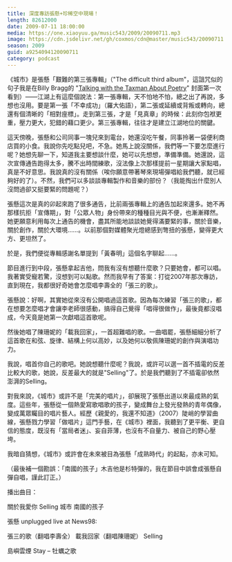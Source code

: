 ```yaml
---
title: 深度專訪張懸+珍稀空中現場！
length: 82612000
date: 2009-07-11 18:00:00
media: https://one.xiaoyuu.ga/music543/2009/20090711.mp3
image: https://cdn.jsdelivr.net/gh/coxmos/cdn@master/music543/20090711.png
season: 2009
guid: a9254094120090711
category: podcast
---
```


《城市》是張懸「艱難的第三張專輯」（"The difficult third album"，這詛咒似的句子我是在Billy Bragg的 "<a href='https://en.wikipedia.org/wiki/Talking_with_the_Taxman_About_Poetry'>Talking with the Taxman About Poetry</a>" 封面第一次看到）——江湖上有這麼個說法：第一張專輯，天不怕地不怕，總之出了再說，多想也沒用。要是第一張「不幸成功」（羅大佑語），第二張或延續或背叛或轉向，總還有個清晰的「相對座標」。走到第三張，才是「見真章」的時候：此刻你包袱更重，壓力更大，犯錯的藉口更少。第三張專輯，往往才是建立江湖地位的關鍵。

這天傍晚，張懸和公司同事一塊兒來到電台，她還沒吃午餐，同事拎著一袋便利商店買的小食。我說你先吃點兒吧，不急。她馬上說沒關係，我們等一下要怎麼進行呢？她想先聊一下，知道我主要想談什麼，她可以先想想，準備準備。她還說，這次宣傳通告跑得太多，騰不出時間練歌，沒法像上次那樣提前一星期讓大家點唱，真是不好意思。我說真的沒有關係（唉你願意帶著琴來現場彈唱給我們聽，就已經夠好的了）。不然，我們可以多談談專輯製作和音樂的部份？（我能掏出什麼別人沒問過卻又挺要緊的問題呢？）

張懸這次是真的卯起來跑了很多通告，比前兩張專輯上的通告加起來還多。她不再那樣抗拒「宣傳期」，對「公眾人物」身份帶來的種種目光與不便，也漸漸釋然。她更願意利用每次上通告的機會，盡其所能地談談她覺得滿要緊的事，關於音樂，關於創作，關於大環境……。以前那個對媒體聚光燈總感到彆扭的張懸，變得更大方、更坦然了。

於是，我們便從專輯感謝名單提到「黃春明」這個名字聊起……。

節目進行到中段，張懸拿起吉他，問我有沒有想聽什麼歌？只要她會，都可以唱。我著實受寵若驚，沒想到可以點歌。然而我早有了答案：打從2007年那次專訪，直到現在，我都很好奇她會怎麼唱李壽全的「張三的歌」。

張懸說：好啊，其實她從來沒有公開唱過這首歌。因為每次練習「張三的歌」，都在想要怎麼唱才會讓李老師很感動，搞得自己覺得「唱得很做作」，最後竟都沒唱成，今天竟是她第一次獻唱這首歌呢。

然後她唱了陳珊妮的「載我回家」，一首超難唱的歌。一曲唱罷，張懸細細分析了這首歌在和弦、旋律、結構上何以高妙，以及她何以敬佩陳珊妮的創作與演唱功力。

我說，唱首你自己的歌吧。她說想聽什麼呢？我說，或許可以選一首不插電的反差比較大的歌，她說，反差最大的就是"Selling"了。於是我們聽到了不插電卻依然澎湃的Selling。

對我來說，《城市》或許不是「完美的唱片」，卻展現了張懸出道以來最成熟的氣度。這些年，張懸從一個熱愛寫歌唱歌的孩子，變成舞台上發光發熱的青年偶像，變成萬眾矚目的唱片藝人。經歷《親愛的，我還不知道》（2007）陡峭的學習曲線，張懸戮力學習「做唱片」這門手藝，在《城市》裡面，我聽到了更平衡、更自信的態度，既沒有「當局者迷」、妄自菲薄，也沒有不自量力、被自己的野心壓垮。

我暗自猜想，《城市》或許會在未來被目為張懸「成熟時代」的起點，亦未可知。

（最後補一個勘誤：「南國的孩子」木吉他是杉特彈的，我在節目中誤會成張懸自彈自唱，謹此訂正。）

播出曲目：

關於我愛你
Selling
城市
南國的孩子

張懸 unplugged live at News98:

張三的歌（翻唱李壽全）
載我回家（翻唱陳珊妮）
Selling

島嶼雲煙
Stay – 牡蠣之歌
